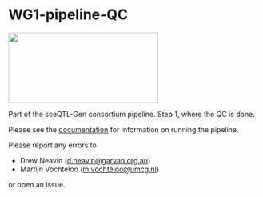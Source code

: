 # WG1-pipeline-QC
<img src="https://user-images.githubusercontent.com/44268007/89252548-35b96f80-d659-11ea-97e9-4b4176df5f08.png" width="300" height="140" />

Part of the sceQTL-Gen consortium pipeline. Step 1, where the QC is done.

Please see the [documentation](https://wg-pipeline-docs.readthedocs.io/en/latest/WG1-pipeline-QC/index.html) for information on running the pipeline.


Please report any errors to

-   Drew Neavin ([d.neavin\@garvan.org.au](mailto:d.neavin@garvan.org.au))
-   Martijn Vochteloo ([m.vochteloo\@umcg.nl](mailto:m.vochteloo@umcg.nl))

or open an issue.

